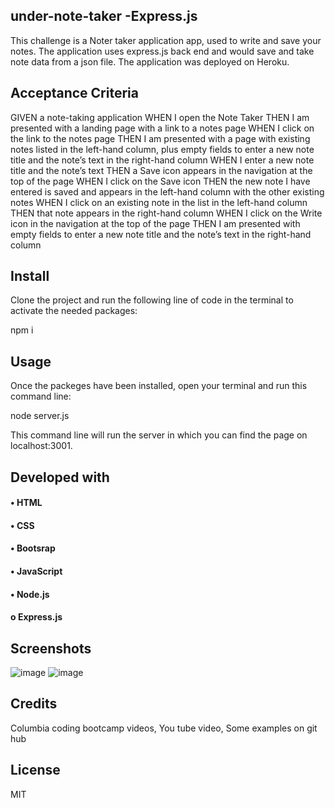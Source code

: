 ## under-note-taker -Express.js

This challenge is a Noter taker application app, used to write and save your notes. The application uses express.js back end and would save and take note data from a json file. The application was deployed on Heroku.

## Acceptance Criteria
GIVEN a note-taking application
WHEN I open the Note Taker
THEN I am presented with a landing page with a link to a notes page
WHEN I click on the link to the notes page
THEN I am presented with a page with existing notes listed in the left-hand column, plus empty fields to enter a new note title and the note’s text in the right-hand column
WHEN I enter a new note title and the note’s text
THEN a Save icon appears in the navigation at the top of the page
WHEN I click on the Save icon
THEN the new note I have entered is saved and appears in the left-hand column with the other existing notes
WHEN I click on an existing note in the list in the left-hand column
THEN that note appears in the right-hand column
WHEN I click on the Write icon in the navigation at the top of the page
THEN I am presented with empty fields to enter a new note title and the note’s text in the right-hand column

## Install
Clone the project and run the following line of code in the terminal to activate the needed packages: 

npm i 

## Usage
Once the packeges have been installed, open your terminal and run this command line: 

node server.js

This command line will run the server in which you can find the page on localhost:3001. 

## Developed with

#### •	HTML
#### •	CSS
#### •  Bootsrap
#### •	JavaScript
#### •	Node.js
#### o	Express.js


## Screenshots
![image](https://user-images.githubusercontent.com/113649566/212430400-3f1905ce-06c4-4ebf-8bc0-9d3933118777.png)
![image](https://user-images.githubusercontent.com/113649566/212430525-610d817e-5bbf-4a5c-b55d-5a41d92e2f1e.png)



## Credits
Columbia coding bootcamp videos, You tube video, Some examples on git hub
## License
MIT

